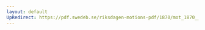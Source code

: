 ```yaml
---
layout: default
UpRedirect: https://pdf.swedeb.se/riksdagen-motions-pdf/1870/mot_1870__ak__00138/mot_1870__ak__00138_001.pdf
---
```

